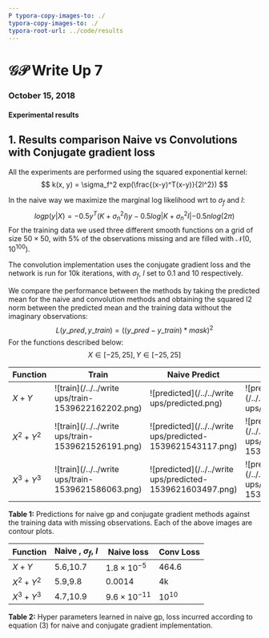 ```yaml
---
P typora-copy-images-to: ./
typora-copy-images-to: ./
typora-root-url: ../code/results
---
```


# $\mathcal{GP}$ Write Up 7

### October 15, 2018

#### Experimental results

## 1. Results comparison Naive vs Convolutions with Conjugate gradient loss

All the experiments are performed using the squared exponential kernel:
$$
k(x, y) = \sigma_f^2 exp(\frac{(x-y)^T(x-y)}{2l^2})
$$


In the naive way we maximize the marginal log likelihood wrt to $\sigma_f$ and $l$:
$$
log p(y|X) = -0.5y^T(K+\sigma_n^2I)y - 0.5log|K+\sigma_n^2I|-0.5nlog(2\pi)
$$
For the training data we used three different smooth functions on a grid of size $50\times50$, with $5\%$ of the observations missing and are filled with $\mathcal{N}(0, 10^{100})$.

The convolution implementation uses the conjugate gradient loss and the network is run for 10k iterations, with $\sigma_f$, $l$ set to $0.1$ and $10$ respectively. 

We compare the performance between the methods by taking the  predicted mean for the naive and convolution methods and obtaining the squared l2 norm between the predicted mean and the training data without the imaginary observations:
$$
L(y\_pred, y\_train) = ((y\_pred - y\_train)*mask)^2
$$
For the functions described below:
$$
X \in [-25,25], Y \in [-25, 25]
$$


| Function    | Train                                              | Naive Predict                                              | Conv Predict                                                 |
| ----------- | -------------------------------------------------- | ---------------------------------------------------------- | ------------------------------------------------------------ |
| $X + Y$     | ![train](/../../write ups/train-1539622162202.png) | ![predicted](/../../write ups/predicted.png)               | ![predicted_cj](/../../write ups/predicted_cj.png)           |
| $X^2 + Y^2$ | ![train](/../../write ups/train-1539621526191.png) | ![predicted](/../../write ups/predicted-1539621543117.png) | ![predicted_cj](/../../write ups/predicted_cj-1539621567040.png) |
| $X^3+Y^3$   | ![train](/../../write ups/train-1539621586063.png) | ![predicted](/../../write ups/predicted-1539621603497.png) | ![predicted_cj](/../../write ups/predicted_cj-1539621620995.png) |

**Table 1:**  Predictions for naive gp and conjugate gradient methods against the training data with missing observations. Each of the above images are contour plots.

| Function    | Naive , $\sigma_f$, $l$ | Naive loss          | Conv Loss |
| ----------- | ----------------------- | ------------------- | --------- |
| $X+Y$       | 5.6,10.7                | $1.8\times10^{-5}$  | 464.6     |
| $X^2 +Y^2$  | 5.9,9.8                 | 0.0014              | 4k        |
| $X^3 + Y^3$ | 4.7,10.9                | $9.6\times10^{-11}$ | $10^{10}$ |

**Table 2:**  Hyper parameters learned in naive gp, loss incurred according to equation (3) for naive and conjugate gradient implementation.